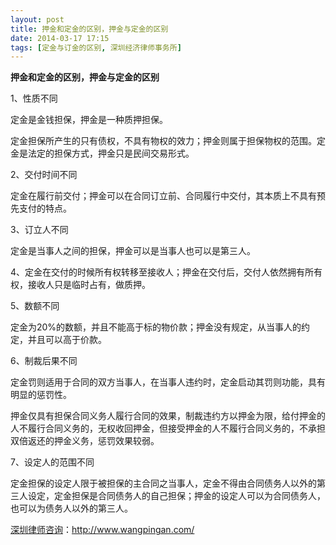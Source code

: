 ```yaml
---
layout: post
title: 押金和定金的区别，押金与定金的区别
date: 2014-03-17 17:15
tags: [定金与订金的区别, 深圳经济律师事务所]
---
```

<strong>押金和定金的区别，押金与定金的区别</strong>

1、性质不同

定金是金钱担保，押金是一种质押担保。

定金担保所产生的只有债权，不具有物权的效力；押金则属于担保物权的范围。定金是法定的担保方式，押金只是民间交易形式。

2、交付时间不同

定金在履行前交付；押金可以在合同订立前、合同履行中交付，其本质上不具有预先支付的特点。

3、订立人不同

定金是当事人之间的担保，押金可以是当事人也可以是第三人。

4、定金在交付的时候所有权转移至接收人；押金在交付后，交付人依然拥有所有权，接收人只是临时占有，做质押。

5、数额不同

定金为20%的数额，并且不能高于标的物价款；押金没有规定，从当事人的约定，并且可以高于价款。

6、制裁后果不同

定金罚则适用于合同的双方当事人，在当事人违约时，定金启动其罚则功能，具有明显的惩罚性。

押金仅具有担保合同义务人履行合同的效果，制裁违约方以押金为限，给付押金的人不履行合同义务的，无权收回押金，但接受押金的人不履行合同义务的，不承担双倍返还的押金义务，惩罚效果较弱。

7、设定人的范围不同

定金担保的设定人限于被担保的主合同之当事人，定金不得由合同债务人以外的第三人设定，定金担保是合同债务人的自己担保；押金的设定人可以为合同债务人，也可以为债务人以外的第三人。

<a href="http://www.wangpingan.com/">深圳律师咨询</a>：<a href="http://www.wangpingan.com/">http://www.wangpingan.com/</a>


